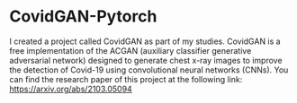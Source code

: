 # CovidGAN-Pytorch
I created a project called CovidGAN as part of my studies. CovidGAN is a free implementation of the ACGAN (auxiliary classifier generative adversarial network) designed to generate chest x-ray images to improve the detection of Covid-19 using convolutional neural networks (CNNs). You can find the research paper of this project at the following link: https://arxiv.org/abs/2103.05094
